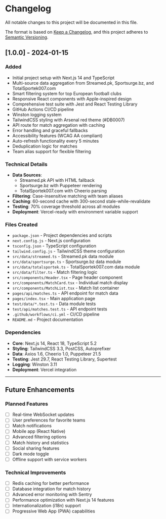 # Changelog

All notable changes to this project will be documented in this file.

The format is based on [Keep a Changelog](https://keepachangelog.com/en/1.0.0/),
and this project adheres to [Semantic Versioning](https://semver.org/spec/v2.0.0.html).

## [1.0.0] - 2024-01-15

### Added
- Initial project setup with Next.js 14 and TypeScript
- Multi-source data aggregation from Streamed.pk, Sportsurge.bz, and TotalSportek007.com
- Smart filtering system for top European football clubs
- Responsive React components with Apple-inspired design
- Comprehensive test suite with Jest and React Testing Library
- GitHub Actions CI/CD pipeline
- Winston logging system
- TailwindCSS styling with Arsenal red theme (#DB0007)
- API route for match aggregation with caching
- Error handling and graceful fallbacks
- Accessibility features (WCAG AA compliant)
- Auto-refresh functionality every 5 minutes
- Deduplication logic for matches
- Team alias support for flexible filtering

### Technical Details
- **Data Sources**: 
  - Streamed.pk API with HTML fallback
  - Sportsurge.bz with Puppeteer rendering
  - TotalSportek007.com with Cheerio parsing
- **Filtering**: Case-insensitive matching with team aliases
- **Caching**: 60-second cache with 300-second stale-while-revalidate
- **Testing**: 70% coverage threshold across all modules
- **Deployment**: Vercel-ready with environment variable support

### Files Created
- `package.json` - Project dependencies and scripts
- `next.config.js` - Next.js configuration
- `tsconfig.json` - TypeScript configuration
- `tailwind.config.js` - TailwindCSS theme configuration
- `src/data/streamed.ts` - Streamed.pk data module
- `src/data/sportsurge.ts` - Sportsurge.bz data module
- `src/data/totalsportek.ts` - TotalSportek007.com data module
- `src/data/filter.ts` - Match filtering logic
- `src/components/Header.tsx` - Page header component
- `src/components/MatchCard.tsx` - Individual match display
- `src/components/MatchList.tsx` - Match list container
- `pages/api/matches.ts` - API endpoint for match data
- `pages/index.tsx` - Main application page
- `test/data/*.test.ts` - Data module tests
- `test/api/matches.test.ts` - API endpoint tests
- `.github/workflows/ci.yml` - CI/CD pipeline
- `README.md` - Project documentation

### Dependencies
- **Core**: Next.js 14, React 18, TypeScript 5.2
- **Styling**: TailwindCSS 3.3, PostCSS, Autoprefixer
- **Data**: Axios 1.6, Cheerio 1.0, Puppeteer 21.5
- **Testing**: Jest 29.7, React Testing Library, Supertest
- **Logging**: Winston 3.11
- **Deployment**: Vercel integration

---

## Future Enhancements

### Planned Features
- [ ] Real-time WebSocket updates
- [ ] User preferences for favorite teams
- [ ] Match notifications
- [ ] Mobile app (React Native)
- [ ] Advanced filtering options
- [ ] Match history and statistics
- [ ] Social sharing features
- [ ] Dark mode toggle
- [ ] Offline support with service workers

### Technical Improvements
- [ ] Redis caching for better performance
- [ ] Database integration for match history
- [ ] Advanced error monitoring with Sentry
- [ ] Performance optimization with Next.js 14 features
- [ ] Internationalization (i18n) support
- [ ] Progressive Web App (PWA) capabilities
